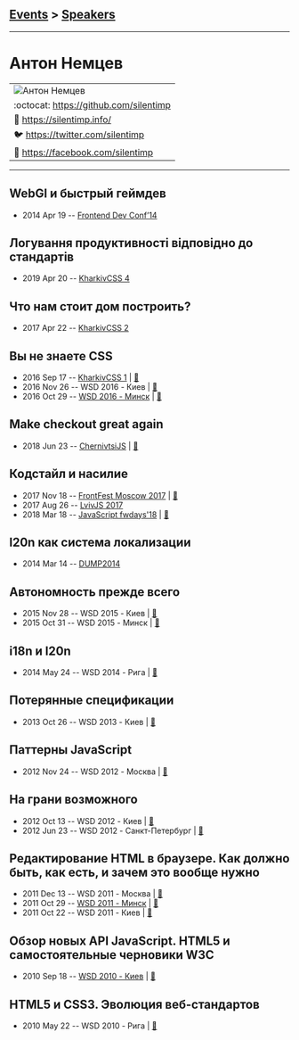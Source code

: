 ## [Events](../README.md) > [Speakers](../speakers.md)
---

# Антон Немцев

| |
| --- |
| ![Антон Немцев](https://avatars.io/twitter/silentimp/large)
| :octocat:  [https:&#x2F;&#x2F;github.com&#x2F;silentimp](https://github.com/silentimp)
| :page_facing_up:  [https:&#x2F;&#x2F;silentimp.info&#x2F;](https://silentimp.info/)
| :bird:  [https:&#x2F;&#x2F;twitter.com&#x2F;silentimp](https://twitter.com/silentimp)
| :blue_book:  [https:&#x2F;&#x2F;facebook.com&#x2F;silentimp](https://facebook.com/silentimp)

---
## WebGl и быстрый геймдев
- 2014 Apr 19 -- [Frontend Dev Conf’14](https://www.youtube.com/watch?v=ROiVmJ1DPL4)    
## Логування продуктивності відповідно до стандартів
- 2019 Apr 20 -- [KharkivCSS 4](https://www.youtube.com/watch?v=TarJKIJFlgA)    
## Что нам стоит дом построить?
- 2017 Apr 22 -- [KharkivCSS 2](https://www.youtube.com/watch?v=okFs-XoZoxY)    
## Вы не знаете CSS
- 2016 Sep 17 -- [KharkivCSS 1](https://www.youtube.com/watch?v=O4kiMLPeNGw)  | [:notebook:](https://wsd.events/2016/10/29/pres/you-dont-know-css/)  
- 2016 Nov 26 -- WSD 2016 - Киев  | [:notebook:](https://wsd.events/2016/11/26/pres/you-dont-know-css/)  
- 2016 Oct 29 -- [WSD 2016 - Минск](https://www.youtube.com/watch?v=VoA-aQu75Xk)  | [:notebook:](https://wsd.events/2016/10/29/pres/you-dont-know-css/)  
## Make checkout great again
- 2018 Jun 23 -- [ChernivtsiJS](https://youtu.be/EZofZgflsDk)  | [:notebook:](https://chernivtsi.js.org/payment-request-api/)  
## Кодстайл и насилие
- 2017 Nov 18 -- [FrontFest Moscow 2017](https://youtu.be/HZF3XRNOpGo)  | [:notebook:](https://silentimp.github.io/codeStyleAndViolenceRu)  
- 2017 Aug 26 -- [LvivJS 2017](https://www.youtube.com/watch?v=wrZCvEXTFfQ&list=PLhWWkV_LkwjAmaxtXXwWmiSdHO9MVGLuG&index=5)    
- 2018 Mar 18 -- [JavaScript fwdays&#39;18](https://youtu.be/qHIhWxHSi_0)  | [:notebook:](https://silentimp.github.io/codeStyleAndViolenceRu/index.html#slide-1)  
## l20n как система локализации
- 2014 Mar 14 -- [DUMP2014](https://www.youtube.com/watch?v=wYQUohGGFFE)    
## Автономность прежде всего
- 2015 Nov 28 -- WSD 2015 - Киев  | [:notebook:](https://wsd.events/2015/11/28/pres/autonomous/)  
- 2015 Oct 31 -- WSD 2015 - Минск  | [:notebook:](https://wsd.events/2015/10/31/pres/autonomous/)  
## i18n и l20n
- 2014 May 24 -- WSD 2014 - Рига  | [:notebook:](https://wsd.events/2014/05/24/pres/i18n-l20n/)  
## Потерянные спецификации
- 2013 Oct 26 -- WSD 2013 - Киев  | [:notebook:](https://wsd.events/2013/10/26/pres/lost-specs/)  
## Паттерны JavaScript
- 2012 Nov 24 -- WSD 2012 - Москва  | [:notebook:](https://wsd.events/2012/11/24/pres/patterns/)  
## На грани возможного
- 2012 Oct 13 -- WSD 2012 - Киев  | [:notebook:](https://wsd.events/2012/10/13/pres/3d-css/)  
- 2012 Jun 23 -- WSD 2012 - Санкт-Петербург  | [:notebook:](https://wsd.events/2012/06/23/pres/3d-css/)  
## Редактирование HTML в браузере. Как должно быть, как есть, и зачем это вообще нужно
- 2011 Dec 13 -- WSD 2011 - Москва  | [:notebook:](https://wsd.events/2011/12/13/pres/contenteditable/)  
- 2011 Oct 29 -- [WSD 2011 - Минск](https://www.youtube.com/watch?v=rdKBM6d0Npg)  | [:notebook:](https://wsd.events/2011/10/29/pres/contenteditable/)  
- 2011 Oct 22 -- WSD 2011 - Киев  | [:notebook:](https://wsd.events/2011/10/22/pres/contenteditable/)  
## Обзор новых API JavaScript. HTML5 и самостоятельные черновики W3C
- 2010 Sep 18 -- [WSD 2010 - Киев](https://www.youtube.com/watch?v=aqzPji7vFr8)  | [:notebook:](https://wsd.events/2010/09/18/pres/new-js-api/)  
## HTML5 и CSS3. Эволюция веб-стандартов
- 2010 May 22 -- WSD 2010 - Рига  | [:notebook:](https://wsd.events/2010/05/22/pres/html5/)  
